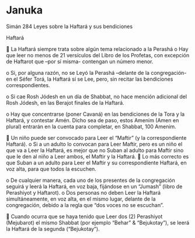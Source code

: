 # Januka

Simán 284
Leyes sobre la Haftará y sus bendiciones

Haftará

	La Haftará siempre trata sobre algún tema relacionado a la Perashá
o	Hay que leer no menos de 21 versículos del Libro de los Profetas, con excepción de Haftarot que –por sí misma- contengan un número menor.

o	Si, por alguna razón, no se Leyó la Perashá –delante de la congregación- en el Séfer Torá, la Haftará sí se Lee, pero, sin recitar las bendiciones correspondientes.

o	Si cae Rosh Jódesh en un día de Shabbat, no hace mención adicional del Rosh Jódesh, en las Berajot finales de la Haftará.

o	Hay que concentrarse (poner Cavaná) en las bendiciones de la Tora y la Haftará, y contestar Amén. Dicho sea de paso, estos Amenim (Amen en plural) entrarán en la cuenta para completar, en Shabbat, 100 Amenim.

	Un niño puede ser convocado para Leer el “Maftir” (y la correspondiente Haftará).
o	Si a un adulto  lo convocan para Leer Maftir, pero es un niño el que va a Leer la Haftará, es mejor que no Suban al adulto para Maftir sino que le den al niño a Leer ambos, el Maftir y la Haftará.
	Lo más correcto es que Suban a un adulto para Leer el Maftir y su correspondiente Haftará, en voz alta, para que todos la escuchen.

o	De cualquier manera, cada uno de los presentes de la congregación seguirá y leerá la Haftará, en voz baja, fijándose en un “Jumash” (libro de Perashiyot y Haftarot).
o	Dos personas no deben Leer la Haftará simultáneamente, en voz alta, en el mismo lugar, delante de la congregación, debido a la regla que “dos voces no se escuchan”.

	Cuando ocurra que se haya tenido que Leer dos (2) Perashiyot (Mejubarot) el mismo Shabbat (por ejemplo “Behar” & “Bejukotay”),  se leerá la Haftará de la segunda (“Bejukotay”).
